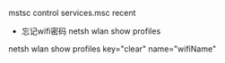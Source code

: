 mstsc
control
services.msc
recent

* 忘记wifi密码
netsh wlan show profiles

netsh wlan show profiles key="clear" name="wifiName"